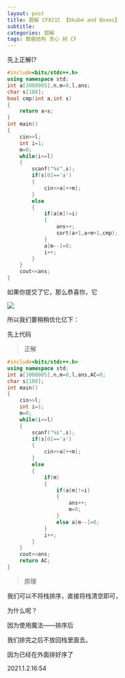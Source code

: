 ```yaml
---
layout: post
title: 题解 CF821C 【Okabe and Boxes】
subtitle: 
categories: 题解
tags: 数据结构 贪心 树 CF
---
```

先上正解(?
``` cpp
#include<bits/stdc++.h>
using namespace std;
int a[3000005],n,m=0,l,ans;
char s[100];
bool cmp(int a,int s)
{
	return a>s;
}
int main()
{
	cin>>l;
	int i=1;
	m=0;
	while(i<=l)
	{
		scanf("%s",s);
		if(s[0]=='a')
		{
			cin>>a[++m];
		}
		else
		{
			if(a[m]!=i)
			{
				ans++;
				sort(a+1,a+m+1,cmp);
			}
			a[m--]=0;
			i++;
		}
	}
	cout<<ans;
}
```
如果你提交了它，那么恭喜你，它

![](https://cdn.jsdelivr.net/gh/fat-old-eight/fat-old-eight.github.io@main/pic/smqdgpjj.png)

所以我们要稍稍优化亿下：

先上代码

>正解

``` cpp
#include<bits/stdc++.h>
using namespace std;
int a[3000005],n,m=0,l,ans,AC=0;
char s[100];
int main()
{
	cin>>l;
	int i=1;
	m=0;
	while(i<=l)
	{
		scanf("%s",s);
		if(s[0]=='a')
		{
			cin>>a[++m];
		}
		else
		{
			if(m)
			{
				if(a[m]!=i)
				{
					ans++;
					m=0;
				}
				else a[m--]=0;
			}
			i++;
		}
	}
	cout<<ans;
	return AC;
}
```

>原理

我们可以不将栈排序，直接将栈清空即可，

为什么呢？

因为使用魔法——排序后

我们排完之后不放回栈里面去。

因为已经在外面排好序了

2021.1.2.16:54
